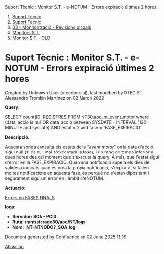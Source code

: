 Suport Tècnic : Monitor S.T. - e-NOTUM - Errors expiració últimes 2 hores  

1.  [Suport Tècnic](index.html)
2.  [Suport Tècnic](13893782.html)
3.  [03 - Monitorització - Revisions globals](26313327.html)
4.  [Monitors S.T.](Monitors-S.T._41522177.html)
5.  [Monitor S.T. - OLD](Monitor-S.T.---OLD_118555256.html)

Suport Tècnic : Monitor S.T. - e-NOTUM - Errors expiració últimes 2 hores
=========================================================================

Created by Unknown User (otecobernal), last modified by OTEC ST Alessandro Trombin Martinez on 02 March 2022

**Query:**

SELECT count(ID) REGISTRES
FROM NT30.aoc\_nt\_event\_motor
where (data\_accio is null OR data\_accio between SYSDATE - INTERVAL '120'
MINUTE and sysdate)
AND estat = 2
and fase = 'FASE\_EXPIRACIO'

**Descripció:** 

Aquesta sonda consulta els estats de la "_event motor_" on la data d'acció sigui null (si és null mai s'executarà la fase), i un rang de temps inferior a dues hores des del moment que s'executa la query. A més, que l'estat sigui d'error en la FASE\_EXPIRACIO. Quan una notificació supera els dies de validesa indicats quan es crea la pròpia notificació, s'expirarà, si fallen moltes notificacions en aquesta fase, és perquè no s'estan dipositant i segurament sigui un error en l'àmbit d'eNOTUM.

  

**Actuació:** 

[Errors en FASES FINALS](Errors-en-FASES-FINALS_36340808.html)  

**logs:** 

*   **Servidor: SOA - PCI3**
*   **Ruta: /mnt/storage30/aoc/NT/logs**
*   **Nom:**  **NT-NTNODO?\_SOA.log**

Document generated by Confluence on 02 June 2025 11:09

[Atlassian](http://www.atlassian.com/)